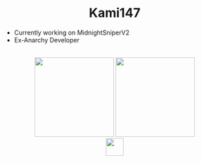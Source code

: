 <h1 align="center">
Kami147
</h1>

- Currently working on MidnightSniperV2
- Ex-Anarchy Developer

<p align= "center">
<br \>
<img height= "180" src="https://github-readme-stats.vercel.app/api?username=Kami147&show_icons=true&include_all_commits=true" />
<img height= "180" src="https://github-readme-stats.vercel.app/api/top-langs/?username=Kami147&layout=compact" />
<br \>
<img height= "40" src="https://komarev.com/ghpvc/?username=Kami147" />
</p>
